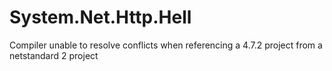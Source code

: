 # System.Net.Http.Hell
Compiler unable to resolve conflicts when referencing a 4.7.2 project from a netstandard 2 project
